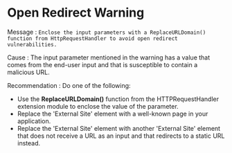 # Open Redirect Warning

Message : `Enclose the input parameters with a ReplaceURLDomain() function from HttpRequestHandler to avoid open redirect vulnerabilities.`

Cause : The input parameter mentioned in the warning has a value that comes from the end-user input and that is susceptible to contain a malicious URL.

Recommendation : Do one of the following:

* Use the **ReplaceURLDomain\(\)** function from the HTTPRequestHandler extension module to enclose the value of the parameter.
* Replace the 'External Site' element with a well-known page in your application.
* Replace the 'External Site' element with another 'External Site' element that does not receive a URL as an input and that redirects to a static URL instead.

